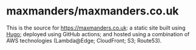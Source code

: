 # maxmanders/maxmanders.co.uk

This is the source for https://maxmanders.co.uk: a static site built using [Hugo](https://gohugo.io); deployed using
GitHub actions; and hosted using a combination of AWS technologies (Lambda@Edge; CloudFront; S3; Route53).
